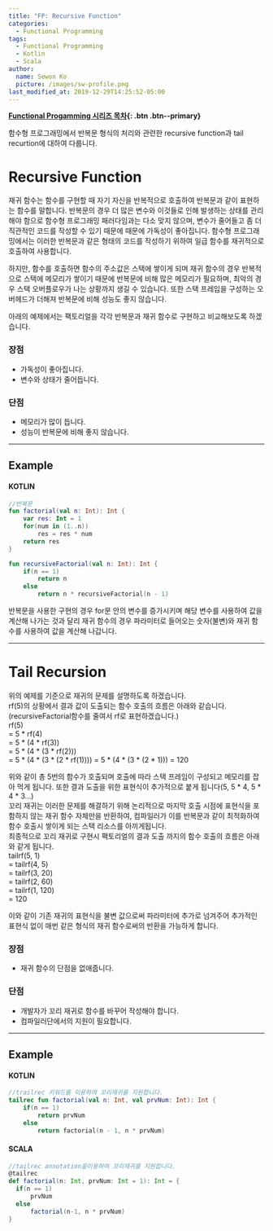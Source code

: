 ```yaml
---
title: "FP: Recursive Function"
categories:
  - Functional Programming
tags:
  - Functional Programming
  - Kotlin
  - Scala
author:
  name: Sewon Ko
  picture: /images/sw-profile.png
last_modified_at: 2019-12-29T14:25:52-05:00
---
```


**[Functional Progamming 시리즈 목차](https://dream365.github.io/functional%20programming/fp-content/){: .btn .btn--primary}**<br>

함수형 프로그래밍에서 반복문 형식의 처리와 관련한 recursive function과 tail recurtion에 대하여 다룹니다.
<!--more-->

# Recursive Function 
재귀 함수는 함수를 구현할 때 자기 자신을 반복적으로 호출하여 반복문과 같이 표현하는 함수를 말합니다. 반복문의 경우 더 많은 변수와 이것들로 인해 발생하는 상태를 관리해야 함으로 함수형 프로그래밍 패러다임과는 다소 맞지 않으며, 변수가 줄어들고 좀 더 직관적인 코드를 작성할 수 있기 때문에 때문에 가독성이 좋아집니다. 함수형 프로그래밍에서는 이러한 반복문과 같은 형태의 코드를 작성하기 위하여 일급 함수를 재귀적으로 호출하여 사용합니다.  

하지만, 함수를 호출하면 함수의 주소값은 스택에 쌓이게 되며 재귀 함수의 경우 반복적으로 스택에 메모리가 쌓이기 때문에 반복문에 비해 많은 메모리가 필요하며, 최악의 경우 스택 오버플로우가 나는 상황까지 생길 수 있습니다. 또한 스택 프레임을 구성하는 오버헤드가 더해져 반복문에 비해 성능도 좋지 않습니다.  

아래의 예제에서는 팩토리얼을 각각 반복문과 재귀 함수로 구현하고 비교해보도록 하겠습니다.

### 장점
- 가독성이 좋아집니다.
- 변수와 상태가 줄어듭니다.

### 단점
- 메모리가 많이 듭니다.
- 성능이 반복문에 비해 좋지 않습니다.

---
## Example
#### KOTLIN
```kotlin
//반복문
fun factorial(val n: Int): Int {
    var res: Int = 1
    for(num in (1..n)) 
        res = res * num
    return res
}

fun recursiveFactorial(val n: Int): Int {
    if(n == 1)
        return n
    else 
        return n * recursiveFactorial(n - 1)
```

반복문을 사용한 구현의 경우 for문 안의 변수를 증가시키며 해당 변수를 사용하여 값을 계산해 나가는 것과 달리 재귀 함수의 경우 파라미터로 들어오는 숫자(불변)와 재귀 함수를 사용하여 값을 계산해 나갑니다.

---
# Tail Recursion
위의 예제를 기준으로 재귀의 문제를 설명하도록 하겠습니다.  
rf(5)의 상황에서 결과 값이 도출되는 함수 호출의 흐름은 아래와 같습니다.(recursiveFactorial함수를 줄여서 rf로 표현하겠습니다.)   
rf(5)  
= 5 * rf(4)  
= 5 * (4 * rf(3))  
= 5 * (4 * (3 * rf(2)))  
= 5 * (4 * (3 * (2 * rf(1))))
= 5 * (4 * (3 * (2 * 1)))
= 120

위와 같이 총 5번의 함수가 호출되며 호출에 따라 스택 프레임이 구성되고 메모리를 잡아 먹게 됩니다. 또한 결과 도출을 위한 표현식이 추가적으로 붙게 됩니다(5, 5 * 4, 5 * 4 * 3...)  
꼬리 재귀는 이러한 문제를 해결하기 위해 논리적으로 마지막 호출 시점에 표현식을 포함하지 않는 재귀 함수 자체만을 반환하여, 컴파일러가 이를 반복문과 같이 최적화하여 함수 호출시 쌓이게 되는 스택 리소스를 아끼게됩니다.  
최종적으로 꼬리 재귀로 구현시 팩토리얼의 결과 도출 까지의 함수 호출의 흐름은 아래와 같게 됩니다.  
tailrf(5, 1)  
= tailrf(4, 5)  
= tailrf(3, 20)  
= tailrf(2, 60)  
= tailrf(1, 120)  
= 120  

이와 같이 기존 재귀의 표현식을 불변 값으로써 파라미터에 추가로 넘겨주어 추가적인 표현식 없이 매번 같은 형식의 재귀 함수로써의 반환을 가능하게 합니다.

### 장점
- 재귀 함수의 단점을 없애줍니다.

### 단점
- 개발자가 꼬리 재귀로 함수를 바꾸어 작성해야 합니다.
- 컴파일러단에서의 지원이 필요합니다.

---
## Example
#### KOTLIN
```kotlin
//trailrec 키워드를 이용하여 꼬리재귀를 지원합니다.
tailrec fun factorial(val n: Int, val prvNum: Int): Int {
    if(n == 1)
        return prvNum
    else 
        return factorial(n - 1, n * prvNum)
```

#### SCALA
```scala
//tailrec annotation을이용하여 꼬리재귀를 지원합니다.    
@tailrec
def factorial(n: Int, prvNum: Int = 1): Int = {
  if(n == 1)
      prvNum
  else
      factorial(n-1, n * prvNum)
}
```

